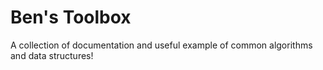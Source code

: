 # Ben's Toolbox
A collection of documentation and useful example of common algorithms and data structures!
